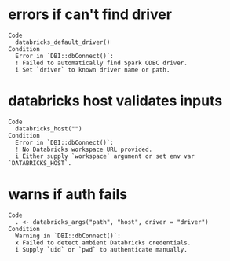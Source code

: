 # errors if can't find driver

    Code
      databricks_default_driver()
    Condition
      Error in `DBI::dbConnect()`:
      ! Failed to automatically find Spark ODBC driver.
      i Set `driver` to known driver name or path.

# databricks host validates inputs

    Code
      databricks_host("")
    Condition
      Error in `DBI::dbConnect()`:
      ! No Databricks workspace URL provided.
      i Either supply `workspace` argument or set env var `DATABRICKS_HOST`.

# warns if auth fails

    Code
      . <- databricks_args("path", "host", driver = "driver")
    Condition
      Warning in `DBI::dbConnect()`:
      x Failed to detect ambient Databricks credentials.
      i Supply `uid` or `pwd` to authenticate manually.


